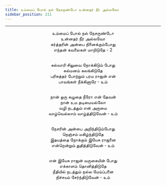 ```yaml
---
title: உம்மைப் போல் நல் நேசருண்டோ உன்னதர் நீர் அல்லவோ
sidebar_position: 211
---
```


---
<center>
உம்மைப் போல் நல் நேசருண்டோ<br/>
உன்னதர் நீர் அல்லவோ<br/>
கர்த்தரின் அன்பை நினைக்கும்போது<br/>
எந்தன் கவலைகள் மாறிடுதே - 2<br/><br/>

கல்வாரி சிலுவை நோக்கிடும் போது<br/>
கல்மனம் கலங்கிடுதே<br/>
பரிசுத்தர் போற்றும் பரம ராஜன் என்<br/>
பாவங்கள் நீக்கினாரே                    - உம்<br/><br/>

நான் ஒரு கழுதை நீரோ என் தேவன்<br/>
நான் உம தடிமையல்லோ<br/>
வழி நடத்தும் என் அருமை<br/>
வாழ்வெல்லாம் வாழ்த்திடுவேன்                - உம்<br/><br/>

நேசரின் அன்பை அறிந்திடும்போது<br/>
நெஞ்சம் மகிழ்ந்திடுதே<br/>
இதயத்தை நோக்கும் இயேசு ராஜனை<br/>
என்றென்றும் துதித்திடுவேன்                - உம்<br/><br/>

என் இயேசு ராஜன் வருகையின் போது<br/>
எக்காளம் தொனித்திடுதே<br/>
நீதியில் நடத்தும் நல்ல மேய்ப்பனை<br/>
நிச்சயம் சேர்ந்திடுவேன்                    - உம்
</center>